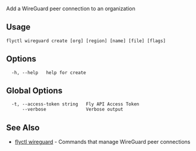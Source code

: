 Add a WireGuard peer connection to an organization

## Usage
~~~
flyctl wireguard create [org] [region] [name] [file] [flags]
~~~

## Options

~~~
  -h, --help   help for create
~~~

## Global Options

~~~
  -t, --access-token string   Fly API Access Token
      --verbose               Verbose output
~~~

## See Also

* [flyctl wireguard](/docs/flyctl/wireguard/)	 - Commands that manage WireGuard peer connections

